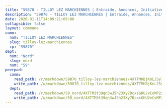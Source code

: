 ```yaml
---
title: "59870 - TILLOY LEZ MARCHIENNES | Entraide, Annonces, Initiatives"
description: "59870 - TILLOY LEZ MARCHIENNES | Entraide, Annonces, Initiatives"
date: 2020-01-11T14:09:21+09:00
collapsible: false
layout: commune
comm:
  nom: "TILLOY LEZ MARCHIENNES"
  slug: tilloy-lez-marchiennes
  cp: "59870"
dept:
  nom: "Nord"
  slug: nord
  num: "59"
peerpad:
  comm:
    read_path: /r/markdown/59870_tilloy-lez-marchiennes/4XTTMHBjKnLJSy1QofhoZUh2SPWBW2Hx9gBL8VMndJwfhg8z7
    write_path: /w/markdown/59870_tilloy-lez-marchiennes/4XTTMHBjKnLJSy1QofhoZUh2SPWBW2Hx9gBL8VMndJwfhg8z7-K3TgUBDA2cXnozpXwqEW8nN65WPXBD3trX4CPBHZx39jmPr6MFPNEeXPMtsf9TufSr7SRuEGpRSUgefJx9EXfReAQ8EDdfyzX3xvF5B3hQ14fKoxhVjLphVF1LEx5kXaR6wnGHNT
  dept:
    read_path: /r/markdown/59_nord/4XTTM3t39qn3wJ5h23Xy7DcxsGHU2vCoMP2z3iS4TUn3TrtdJ
    write_path: /w/markdown/59_nord/4XTTM3t39qn3wJ5h23Xy7DcxsGHU2vCoMP2z3iS4TUn3TrtdJ-K3TgTuZGkuZqXfr6fpmH7pGsMT6ndvZQMyRDze5QBt7XScLWHoBi246kLoDKpTH2Yo4f3AFSSJqGc2ozvNww7qPLqsDjpvahxCbQ6F5znbfjp6kVgaDcTYc9LyhwSfYuCevnvZUQ
---
```


